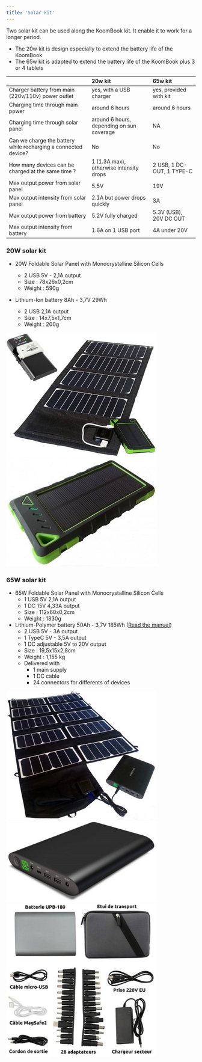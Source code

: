 ```yaml
---
title: 'Solar kit'
---
```


Two solar kit can be used along the KoomBook kit. It enable it to work for a longer period.

* The 20w kit is design especially to extend the battery life of the KoomBook
* The 65w kit is adapted to extend the battery life of the KoomBook plus 3 or 4 tablets

|  | 20w kit | 65w kit |
| :---- | :--- | :--- |
| Charger battery from main (220v/110v) power outlet | yes, with a USB charger | yes, provided with kit |
| Charging time through main power | around 6 hours | around 6 hours |
| Charging time through solar panel | around 6 hours, depending on sun coverage | NA |
| Can we charge the battery while  recharging a connected device? | No | No |
| How many devices can be charged at the same time ? | 1 (1.3A max), otherwise intensity drops | 2 USB, 1 DC-OUT, 1 TYPE-C |
| Max output power from solar panel | 5.5V | 19V |
| Max output intensity from solar panel | 2.1A but power drops quickly | 3A |
| Max output power from battery | 5.2V fully charged | 5.3V  (USB), 20V DC OUT |
| Max output intensity from battery | 1.6A on 1 USB port | 4A under 20V |

### 20W solar kit

* 20W Foldable Solar Panel with Monocrystalline Silicon Cells
  * 2 USB 5V - 2,1A output
  * Size :  78x26x0,2cm
  * Weight : 590g

* Lithium-Ion battery 8Ah - 3,7V 29Wh
  * 2 USB 2,1A output
  * Size : 14x7,5x1,7cm
  * Weight : 200g

![](chargeur-solaire-appareil-photo-video.jpg)  ![](chargeur-solaire-appareil-photo-video2.jpg)

### 65W solar kit

* 65W Foldable Solar Panel with Monocrystalline Silicon Cells
  * 1 USB 5V 2,1A output
  * 1 DC 15V 4,33A output
  * Size : 112x60x0,2cm
  * Weight : 1830g
* Lithium-Polymer battery 50Ah - 3,7V 185Wh ([Read the manuel](UPB185-manuel.pdf))
  * 2 USB 5V - 3A output
  * 1 TypeC 5V - 3,5A output
  * 1 DC adjustable 5V to 20V output
  * Size : 19,5x15x2,8cm
  * Weight : 1,155 kg
  * Delivered with
    * 1 main supply
    * 1 DC cable
    * 24 connectors for differents of devices

![](chargeur-solaire-ordinateur.jpg) ![](chargeur-solaire-ordinateur2.jpg) ![](chargeur-solaire-ordinateur3.jpg)

